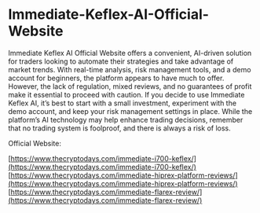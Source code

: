 # Immediate-Keflex-AI-Official-Website

Immediate Keflex AI Official Website offers a convenient, AI-driven solution for traders looking to automate their strategies and take advantage of market trends. With real-time analysis, risk management tools, and a demo account for beginners, the platform appears to have much to offer. However, the lack of regulation, mixed reviews, and no guarantees of profit make it essential to proceed with caution.
If you decide to use Immediate Keflex AI, it’s best to start with a small investment, experiment with the demo account, and keep your risk management settings in place. While the platform’s AI technology may help enhance trading decisions, remember that no trading system is foolproof, and there is always a risk of loss.

Official Website:

[https://www.thecryptodays.com/immediate-i700-keflex/](https://www.thecryptodays.com/immediate-i700-keflex/)
[https://www.thecryptodays.com/immediate-hiprex-platform-reviews/](https://www.thecryptodays.com/immediate-hiprex-platform-reviews/)
[https://www.thecryptodays.com/immediate-flarex-review/](https://www.thecryptodays.com/immediate-flarex-review/)
